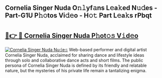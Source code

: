 ## Cornelia Singer Nuda O𝚗𝚕yf𝚊ns L𝚎a𝚔ed N𝚞𝚍es - Part-G1U P𝚑𝚘tos Vi𝚍𝚎o - H𝚘𝚝 Part L𝚎a𝚔s rPbqt

# <h2><a href="http://kf27wu.oniu.top/?m=Cornelia+Singer+Nuda">🔗👉 🔴 Cornelia Singer Nuda P𝚑ot𝚘𝚜 V𝚒d𝚎o</a></h2>

[![Cornelia Singer Nuda Nu𝚍e𝚜](https://i.imgur.com/0qMVB7G.gif)](http://kf27wu.oniu.top/?m=Cornelia+Singer+Nuda)
Web-based performer and digital artist Cornelia Singer Nuda, acclaimed for sharing dance and lifestyle ideas through solo and collaborative dance acts and short films. The public persona of Cornelia Singer Nuda is defined by its friendly and relatable nature, but the mysteries of his private life remain a tantalizing enigma.  
